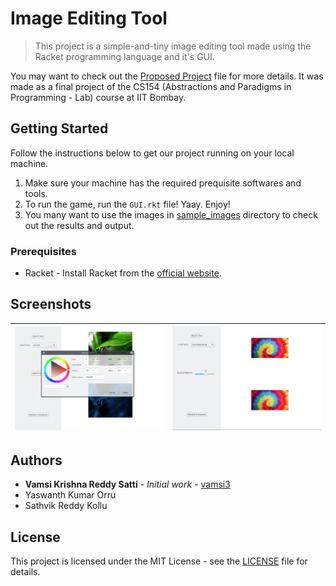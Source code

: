 # Image Editing Tool
> This project is a simple-and-tiny image editing tool made using the Racket programming language and it's GUI.

You may want to check out the [Proposed Project](docs/proposed_project.pdf) file for more details. It was made as a final project of the CS154 (Abstractions and Paradigms in Programming - Lab) course at IIT Bombay.

## Getting Started

Follow the instructions below to get our project running on your local machine.

1. Make sure your machine has the required prequisite softwares and tools.
2. To run the game, run the `GUI.rkt` file! Yaay. Enjoy!
3. You many want to use the images in [sample_images](/src/sample_images) directory to check out the results and output.

### Prerequisites

* Racket - Install Racket from the [official website](https://racket-lang.org/).

## Screenshots

![Screenshot 1 - Filter](docs/screenshots/filter.png)	|	![Screenshot 2 - Blur](docs/screenshots/blur.png)
:------------------------------------------------------:|:------------------------------------------------------:
## Authors

* **Vamsi Krishna Reddy Satti** - *Initial work* - [vamsi3](https://github.com/vamsi3)
* Yaswanth Kumar Orru
* Sathvik Reddy Kollu

## License

This project is licensed under the MIT License - see the [LICENSE](LICENSE) file for details.
